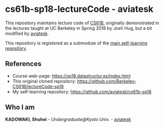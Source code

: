  
  
  
# cs61b-sp18-lectureCode - aviatesk
  
  
This repository maintains lecture code of [CS61B], originally demonstrated in the lectures taught at UC Berkeley in Spring 2018 by Josh Hug, but a bit modified by [aviatesk].
  
This repository is registered as a submodule of the [main self-learning repository](https://github.com/aviatesk/cs61b-sp18 ).
  
  
## References
  
  
- Course web-page: https://sp18.datastructur.es/index.html
- This original cloned repository: https://github.com/Berkeley-CS61B/lectureCode-sp18
- My self-learning repository: https://github.com/aviatesk/cs61b-sp18
  
  
  
## Who I am
  
  
**KADOWAKI, Shuhei** - *Undergraduate@Kyoto Univ.* - [aviatesk]
  
  
  
  
  
  
[aviatesk]: https://github.com/aviatesk
[CS61B]: https://sp18.datastructur.es/index.html
  